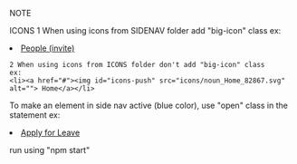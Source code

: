NOTE

ICONS
    1 When using icons from SIDENAV folder add "big-icon" class
    ex: 
    <li><a href="#"><img id="icons-push" class="big-icon" src="Side-Nav/noun_add group_2977042.svg" alt="">People (invite)</a></li>

    2 When using icons from ICONS folder don't add "big-icon" class
    ex:
    <li><a href="#"><img id="icons-push" src="icons/noun_Home_82867.svg" alt=""> Home</a></li>


To make an element in side nav active (blue color), use "open" class in the statement
ex: 
<li><a href="#" class="open"><img id="icons-push" class="big-icon" src="icons/Calendar-1.svg" alt="">Apply for Leave</a></li>
     

run using "npm start"
